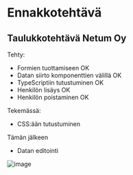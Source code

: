 # Ennakkotehtävä
## Taulukkotehtävä Netum Oy

Tehty:
- Formien tuottamiseen OK
- Datan siirto komponenttien välillä OK
- TypeScriptiin tutustuminen OK
- Henkilön lisäys OK
- Henkilön poistaminen OK

Tekemässä:
- CSS:ään tutustuminen

Tämän jälkeen
- Datan editointi

![image](https://user-images.githubusercontent.com/59486096/151031450-6a8ef9a7-dd99-4a01-952d-54279008e5ca.png)
